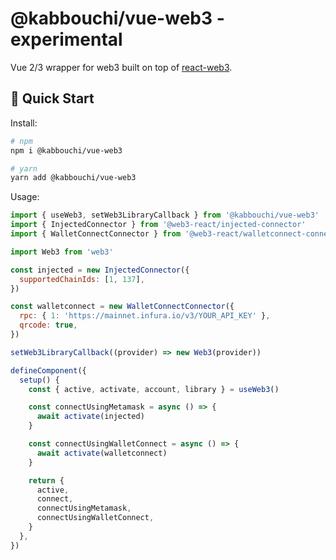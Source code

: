 # @kabbouchi/vue-web3 - experimental

Vue 2/3 wrapper for web3 built on top of [react-web3](https://github.com/NoahZinsmeister/web3-react).

## 🚀 Quick Start

Install:

```bash
# npm
npm i @kabbouchi/vue-web3

# yarn
yarn add @kabbouchi/vue-web3
```

Usage:

```js
import { useWeb3, setWeb3LibraryCallback } from '@kabbouchi/vue-web3'
import { InjectedConnector } from '@web3-react/injected-connector'
import { WalletConnectConnector } from '@web3-react/walletconnect-connector'

import Web3 from 'web3'

const injected = new InjectedConnector({
  supportedChainIds: [1, 137],
})

const walletconnect = new WalletConnectConnector({
  rpc: { 1: 'https://mainnet.infura.io/v3/YOUR_API_KEY' },
  qrcode: true,
})

setWeb3LibraryCallback((provider) => new Web3(provider))

defineComponent({
  setup() {
    const { active, activate, account, library } = useWeb3()

    const connectUsingMetamask = async () => {
      await activate(injected)
    }

    const connectUsingWalletConnect = async () => {
      await activate(walletconnect)
    }

    return {
      active,
      connect,
      connectUsingMetamask,
      connectUsingWalletConnect,
    }
  },
})
```
